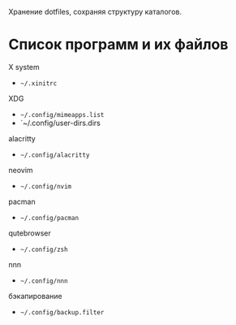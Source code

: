 Хранение dotfiles, сохраняя структуру каталогов. 

# Список программ и их файлов

X system
- `~/.xinitrc`

XDG
- `~/.config/mimeapps.list`
- `~/.config/user-dirs.dirs

alacritty
- `~/.config/alacritty`

neovim
- `~/.config/nvim`

pacman
- `~/.config/pacman`

qutebrowser
- `~/.config/zsh`

nnn
- `~/.config/nnn`

бэкапирование
- `~/.config/backup.filter`

